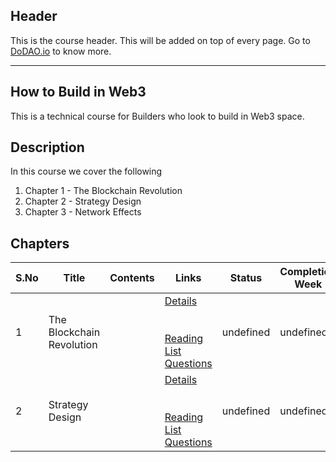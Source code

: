 ## Header
This is the course header. This will be added on top of every page. Go to [DoDAO.io](https://www.dodao.io) to know more.

 ---

 ## How to Build in Web3
 This is a technical course for Builders who look to build in Web3 space.

 
 ## Description
 In this course we cover the following
1) Chapter 1 - The Blockchain Revolution
2) Chapter 2 - Strategy Design
3) Chapter 3 - Network Effects
 
 ## Chapters
 
 | S.No        | Title       | Contents   | Links      | Status      | Completion Week |
 | ----------- | ----------- |----------- |----------- | ----------- | ----------- |
 | 1      | The Blockchain Revolution | | [Details](generated/topics/the-blockchain-revolution.md) <br/>  <br/>  <br/> [Reading List](generated/readings/the-blockchain-revolution.md) <br/> [Questions](generated/questions/the-blockchain-revolution.md) | undefined | undefined |
 | 2      | Strategy Design | | [Details](generated/topics/strategy-design.md) <br/>  <br/>  <br/> [Reading List](generated/readings/strategy-design.md) <br/> [Questions](generated/questions/strategy-design.md) | undefined | undefined | 
